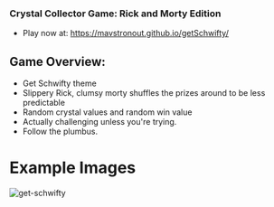 ### Crystal Collector Game: Rick and Morty Edition
- Play now at: https://mavstronout.github.io/getSchwifty/

## Game Overview: 
- Get Schwifty theme
- Slippery Rick, clumsy morty shuffles the prizes around to be less predictable
- Random crystal values and random win value
- Actually challenging unless you're trying.
- Follow the plumbus.

# Example Images

![get-schwifty](https://user-images.githubusercontent.com/16119635/62295998-44fd5000-b43c-11e9-9609-4fdc390a22cd.png)
